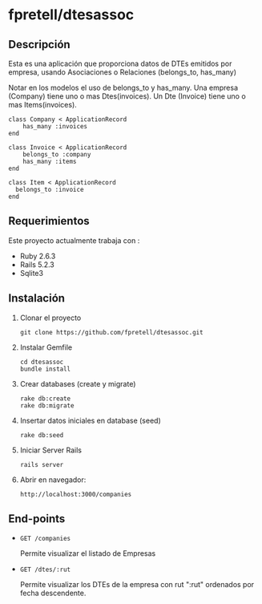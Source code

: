 # fpretell/dtesassoc

## Descripción

Esta es una aplicación que proporciona datos de DTEs emitidos por empresa, usando Asociaciones o Relaciones (belongs_to, has_many)

Notar en los modelos el uso de belongs_to y has_many.
Una empresa (Company) tiene uno o mas Dtes(invoices).
Un Dte (Invoice) tiene uno o mas Items(invoices).

```
class Company < ApplicationRecord
	has_many :invoices
end
```
```
class Invoice < ApplicationRecord
	belongs_to :company
	has_many :items
end
```

```
class Item < ApplicationRecord
  belongs_to :invoice
end
```


## Requerimientos

Este proyecto actualmente trabaja con :

* Ruby 2.6.3
* Rails 5.2.3
* Sqlite3


## Instalación

  1. Clonar el proyecto
      ```
      git clone https://github.com/fpretell/dtesassoc.git
      ```
  2. Instalar Gemfile
      ```
      cd dtesassoc
      bundle install
      ```
  3. Crear databases (create y migrate)
      ```
      rake db:create
      rake db:migrate
      ```
  4. Insertar datos iniciales en database (seed)
      ```
      rake db:seed
      ```
  5. Iniciar Server Rails
      ```
      rails server
      ```
  6. Abrir en navegador:
      ```
      http://localhost:3000/companies
      ```

## End-points

  * ```GET /companies```

    Permite visualizar el listado de Empresas


  * ```GET /dtes/:rut```

    Permite visualizar los DTEs de la empresa con rut ":rut" ordenados por fecha descendente.
